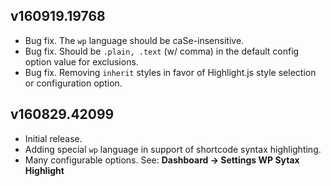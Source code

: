 ## v160919.19768

- Bug fix. The `wp` language should be caSe-insensitive.
- Bug fix. Should be `.plain, .text` (w/ comma) in the default config option value for exclusions.
- Bug fix. Removing `inherit` styles in favor of Highlight.js style selection or configuration option.

## v160829.42099

- Initial release.
- Adding special `wp` language in support of shortcode syntax highlighting.
- Many configurable options. See: **Dashboard → Settings WP Sytax Highlight**
